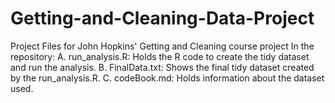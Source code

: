 # Getting-and-Cleaning-Data-Project
Project Files for John Hopkins' Getting and Cleaning course project
In the repository:
  A. run_analysis.R: Holds the R code to create the tidy dataset and run the analysis.
  B. FinalData.txt: Shows the final tidy dataset created by the run_analysis.R.
  C. codeBook.md: Holds information about the dataset used.
